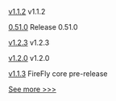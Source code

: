 
[v1.1.2](https://github.com/hyperledger/firefly-sandbox/releases/tag/v1.1.2) v1.1.2

[0.51.0](https://github.com/hyperledger/aries-vcx/releases/tag/0.51.0) Release 0.51.0

[v1.2.3](https://github.com/hyperledger/firefly-sdk-nodejs/releases/tag/v1.2.3) v1.2.3

[v1.2.0](https://github.com/hyperledger/firefly-dataexchange-https/releases/tag/v1.2.0) v1.2.0

[v1.1.3](https://github.com/hyperledger/firefly/releases/tag/v1.1.3) FireFly core pre-release


[See more >>>](https://start-here.hyperledger.org/releases)
